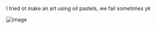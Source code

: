I tried ot make an art using oil pastels, we fail sometimes yk

![image](https://github.com/user-attachments/assets/d6bec3b2-3d7f-4bf2-99e2-ac5564eb9bb7)
